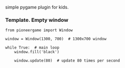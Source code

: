 simple pygame plugin for kids.

### Template. Empty window ###

    from pioneergame import Window

    window = Window(1300, 700)  # 1300x700 window

    while True:  # main loop
        window.fill('black')

        window.update(80)  # update 80 times per second
